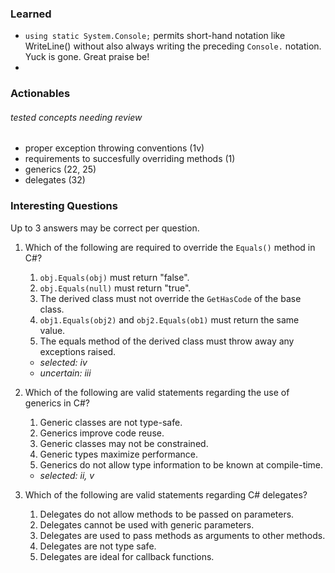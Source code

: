 ### Learned

- `using static System.Console;` permits short-hand notation like WriteLine() without also always writing the preceding `Console.` notation. Yuck is gone. Great praise be!
- 

### Actionables

###### tested concepts needing review
- proper exception throwing conventions (1v)
- requirements to succesfully overriding methods (1)
- generics (22, 25)
- delegates (32)

### Interesting Questions

Up to 3 answers may be correct per question.

1. Which of the following are required to override the `Equals()` method in C#?
   1. `obj.Equals(obj)` must return "false".
   2. `obj.Equals(null)` must return "true".
   3. The derived class must not override the `GetHasCode` of the base class.
   4. `obj1.Equals(obj2)` and `obj2.Equals(ob1)` must return the same value.
   5. The equals method of the derived class must throw away any exceptions raised.

    - *selected: iv*
    - *uncertain: iii*



25. Which of the following are valid statements regarding the use of generics in C#?
    1. Generic classes are not type-safe.
    2. Generics improve code reuse.
    3. Generic classes may not be constrained.
    4. Generic types maximize performance.
    5. Generics do not allow type information to be known at compile-time.
    
    - *selected: ii, v*


32. Which of the following are valid statements regarding C# delegates?
    1. Delegates do not allow methods to be passed on parameters.
    2. Delegates cannot be used with generic parameters.
    3. Delegates are used to pass methods as arguments to other methods.
    4. Delegates are not type safe.
    5. Delegates are ideal for callback functions.